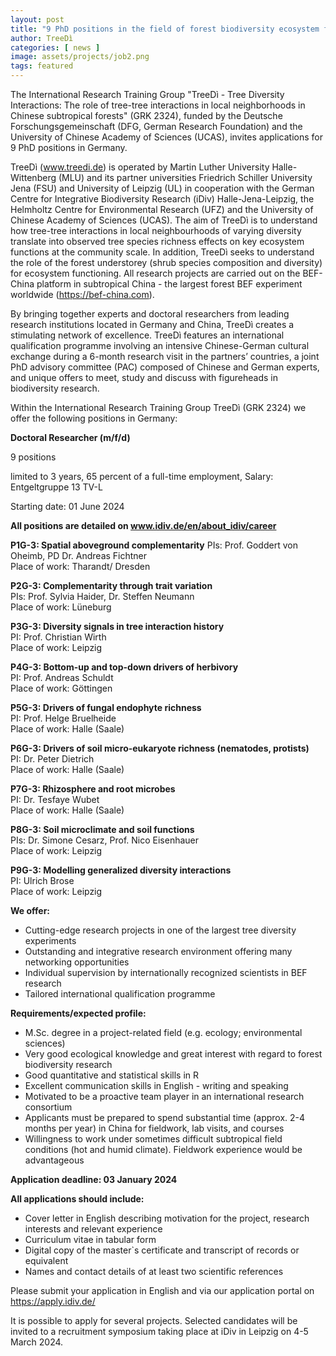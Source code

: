 ```yaml
---
layout: post
title: "9 PhD positions in the field of forest biodiversity ecosystem functioning research (TreeDì / BEF-China)"
author: TreeDì
categories: [ news ]
image: assets/projects/job2.png
tags: featured
---
```


The International Research Training Group "</strong></strong>TreeDì - Tree Diversity Interactions: The role of tree-tree interactions in local neighborhoods in Chinese subtropical forests" (GRK 2324)</strong></strong>, funded by the Deutsche Forschungsgemeinschaft (DFG, German Research Foundation) and the University of Chinese Academy of Sciences (UCAS), invites applications for 9 PhD positions in Germany.

TreeDì (www.treedi.de) is operated by Martin Luther University Halle-Wittenberg (MLU) and its partner universities Friedrich Schiller University Jena (FSU) and University of Leipzig (UL) in cooperation with the German Centre for Integrative Biodiversity Research (iDiv) Halle-Jena-Leipzig, the Helmholtz Centre for Environmental Research (UFZ) and the University of Chinese Academy of Sciences (UCAS). The aim of TreeDì is to understand how tree-tree interactions in local neighbourhoods of varying diversity translate into observed tree species richness effects on key ecosystem functions at the community scale. In addition, TreeDì seeks to understand the role of the forest understorey (shrub species composition and diversity) for ecosystem functioning. All research projects are carried out on the BEF-China platform in subtropical China - the largest forest BEF experiment worldwide (https://bef-china.com).

By bringing together experts and doctoral researchers from leading research institutions located in Germany and China, TreeDì creates a stimulating network of excellence. TreeDì features an international qualification programme involving an intensive Chinese-German cultural exchange during a 6-month research visit in the partners’ countries, a joint PhD advisory committee (PAC) composed of Chinese and German experts, and unique offers to meet, study and discuss with figureheads in biodiversity research.

Within the International Research Training Group TreeDì (GRK 2324) we offer the following positions in Germany:

<strong><strong>Doctoral Researcher (m/f/d)</strong></strong>

9 positions

limited to 3 years, 65 percent of a full-time employment, Salary: Entgeltgruppe 13 TV-L

Starting date: 01 June 2024

<strong><strong>All positions are detailed on www.idiv.de/en/about_idiv/career</strong></strong><br>

<strong><strong>P1G-3: Spatial aboveground complementarity</strong></strong>
PIs: Prof. Goddert von Oheimb, PD Dr. Andreas Fichtner<br>
Place of work: Tharandt/ Dresden

<strong><strong>P2G-3: Complementarity through trait variation</strong></strong><br>
PIs: Prof. Sylvia Haider, Dr. Steffen Neumann<br>
Place of work: Lüneburg

<strong><strong>P3G-3: Diversity signals in tree interaction history</strong></strong><br>
PI: Prof. Christian Wirth<br>
Place of work: Leipzig

<strong><strong>P4G-3: Bottom-up and top-down drivers of herbivory</strong></strong><br>
PI: Prof. Andreas Schuldt<br>
Place of work: Göttingen

<strong><strong>P5G-3: Drivers of fungal endophyte richness</strong></strong><br>
PI: Prof. Helge Bruelheide<br>
Place of work: Halle (Saale)

<strong><strong>P6G-3: Drivers of soil micro-eukaryote richness (nematodes, protists)</strong></strong><br>
PI: Dr. Peter Dietrich<br>
Place of work: Halle (Saale)

<strong><strong>P7G-3: Rhizosphere and root microbes</strong></strong><br>
PI: Dr. Tesfaye Wubet<br>
Place of work: Halle (Saale)

<strong><strong>P8G-3: Soil microclimate and soil functions</strong></strong><br>
PIs: Dr. Simone Cesarz, Prof. Nico Eisenhauer<br>
Place of work: Leipzig

<strong><strong>P9G-3: Modelling generalized diversity interactions</strong></strong><br>
PI: Ulrich Brose<br>
Place of work: Leipzig

<strong><strong>We offer:</strong></strong>

* Cutting-edge research projects in one of the largest tree diversity experiments
* Outstanding and integrative research environment offering many networking opportunities
* Individual supervision by internationally recognized scientists in BEF research
* Tailored international qualification programme

<strong><strong>Requirements/expected profile:</strong></strong>
* M.Sc. degree in a project-related field (e.g. ecology; environmental sciences)
* Very good ecological knowledge and great interest with regard to forest biodiversity research
* Good quantitative and statistical skills in R 
* Excellent communication skills in English - writing and speaking
* Motivated to be a proactive team player in an international research consortium
* Applicants must be prepared to spend substantial time (approx. 2-4 months per year) in China for fieldwork, lab visits, and courses
* Willingness to work under sometimes difficult subtropical field conditions (hot and humid climate). Fieldwork experience would be advantageous

<strong><strong>Application deadline: 03 January 2024</strong></strong>

<strong><strong>All applications should include: </strong></strong>
* Cover letter in English describing motivation for the project, research interests and relevant experience
* Curriculum vitae in tabular form
* Digital copy of the master`s certificate and transcript of records or equivalent
* Names and contact details of at least two scientific references

Please submit your application in English and via our application portal on https://apply.idiv.de/

It is possible to apply for several projects. Selected candidates will be invited to a recruitment symposium taking place at iDiv in Leipzig on 4-5 March 2024. 
